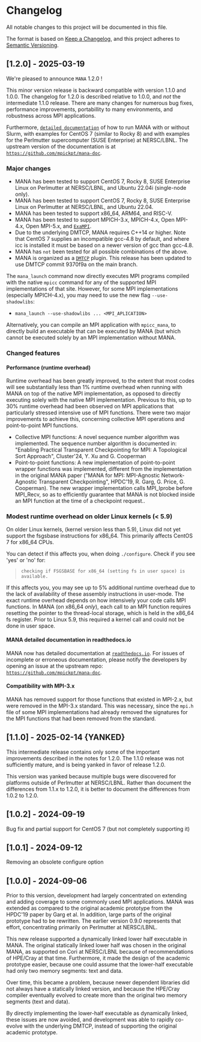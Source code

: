 # Changelog

All notable changes to this project will be documented in this file.

The format is based on [Keep a Changelog](https://keepachangelog.com/en/1.0.0/),
and this project adheres to [Semantic Versioning](https://semver.org/spec/v2.0.0.html).

<!---
# Unreleased

- Add changes here to be included in a future release
- Note the [`CHANGELOG.md standard`](https://github.com/standard/standard/blob/master/CHANGELOG.md)

TODO for all releases:

- Create a new git tag (e.g., v1.2.0)
- Update CHANGELOG.md
- Update VERSION
- Review and update any README.md files (e.g., mpi-proxy-split/README.md).
- Review and update https://github.com/mpickpt/mana-doc and propagate
  to readthedocs.io
- Finally, go to github and do a new release there.
--->

## [1.2.0] - 2025-03-19

We're pleased to announce `MANA` 1.2.0 !

<!----
- Update [`MANA`](https://github.com/mpickpt/mana) from `1.0.0` to `1.2.0`
- Update [`VERSION`](VERSION) from `1.0.0` to `1.2.0`
- Create tag v1.2.0
- NOTE: 1.1.0 was released with tag [`v1.1.01](releases/tag/v1.1.0), but VERSION was accidentally not incremented at that time.
---->

This minor version release is backward compatible with version 1.1.0 and 1.0.0.  The changelog for 1.2.0 is described relative to 1.0.0, and _not_ the intermediate 1.1.0 release.  There are many changes for numerous bug fixes, performance improvements, portabillity to many environments, and robustness across MPI applications.

Furthermore, [`detailed documentation`](https://manadocs.readthedocs.io/) of how to run MANA with or without Slurm, with examples for CentOS 7 (similar to Rocky 8) and with examples for the Perlmutter supercomputer (SUSE Enterprise) at NERSC/LBNL.  The upstream version of the documentation is at [`https://github.com/mpickpt/mana-doc`](https://github.com/mpickpt/mana-doc).

### Major changes

- MANA has been tested to support CentOS 7, Rocky 8, SUSE Enterprise Linux on Perlmutter at NERSC/LBNL, and Ubuntu 22.04i (single-node only).
- MANA has been tested to support CentOS 7, Rocky 8, SUSE Enterprise Linux on Perlmutter at NERSC/LBNL, and Ubuntu 22.04.
- MANA has been tested to support x86_64, ARM64, and RISC-V.
- MANA has been tested to support MPICH-3.x, MPICH-4.x, Open MPI-4.x, Open MPI-5.x, and [`ExaMPI`](https://github.com/LLNL/MPI-Stages/).
- Due to the underlying DMTCP, MANA requires C++14 or higher.  Note that CentOS 7 supplies an incompatible gcc-4.8 by default, and where icc is installed it must be based on a newer version of gcc than gcc-4.8.
- MANA has `not` been tested for all possible combinations of the above.
- MANA is organized as a [`DMTCP`](https://github.com/dmtcp/dmtcp) plugin.  This release has been updated to use DMTCP commit 9370f9a on the main branch.

The `mana_launch` command now directly executes MPI programs compiled with the native `mpicc` command for any of the supported MPI implementations of that site.  However, for some MPI implementations (especially MPICH-4.x), you may need to use the new flag `--use-shadowlibs`:

- `mana_launch --use-shadowlibs ... <MPI_APLICATION>`

Alternatively, you can compile an MPI application with `mpicc_mana`, to directly build an executable
that can be executed by MANA (but which cannot be executed solely by an MPI implementation without MANA.

### Changed features

#### Performance (runtime overhead)

Runtime overhead has been greatly improved, to the extent that most codes will see substantially less than 1% runtime overhead when running with MANA on top of the native MPI implementation, as opposed to directly executing solely with the native MPI implementation.  Previous to this, up to 30% runtime overhead had been observed on MPI applications that particularly stressed intensive use of MPI functions.  There were two major improvements to achieve this, concerning collective MPI operations and point-to-point MPI functions.

- Collective MPI functions:  A novel sequence number algorithm was implemented.  The sequence number algorithm is documented in: "Enabling Practical Transparent Checkpointing for MPI: A Topological Sort Approach", Cluster'24, Y. Xu and G. Cooperman
- Point-to-point functions:  A new implementation of point-to-point wrapper functions was implemented, different from the implementation in the original MANA paper ("MANA for MPI: MPI-Agnostic Network-Agnostic Transparent Checkpointing", HPDC'19, R. Garg, G. Price, G. Cooperman).  The new wrapper implementation calls MPI_Iprobe before MPI_Recv, so as to efficiently guarantee that MANA is not blocked inside an MPI function at the time of a checkpoint request..

### Modest runtime overhead on older Linux kernels (< 5.9)

On older Linux kernels, (kernel version less than 5.9), Linux did not
yet support the fsgsbase instructions for x86_64.  This primarily
affects CentOS 7 for x86_64 CPUs.

You can detect if this
affects you, when doing `./configure`.  Check if you see 'yes' or 'no' for:
> `checking if FSGSBASE for x86_64 (setting fs in user space) is available.`

If this affects you, you may see up to 5% additional runtime overhead due
to the lack of availability of these assembly instructions in user-mode.
The exact runtime overhead depends on how intensively your code calls
MPI functions.  In MANA (on x86_64 _only_), each call to an MPI function
requires resetting the pointer to the thread-local storage, which is
held in the x86_64 fs register.  Prior to Linux 5.9, this required
a kernel call and could not be done in user space.

#### MANA detailed documentation in readthedocs.io

MANA now has detailed documentation at [`readthedocs.io`](https://manadocs.readthedocs.io/).  For issues of incomplete or erroneous documentation, please notify the developers by opening an issue at the upstream repo:  
  [`https://github.com/mpickpt/mana-doc`](https://github.com/mpickpt/mana-doc).

#### Compatibility with MPI-3.x

MANA has removed support for those functions that existed in MPI-2.x, but were removed in the MPI-3.x standard.  This was necessary, since the `mpi.h` file of some MPI implementations had already removed the signatures for the MPI functions that had been removed from the standard.

## [1.1.0] - 2025-02-14 {YANKED}

This intermediate release contains only some of the important improvements described in the notes for 1.2.0.  The 1.1.0 release was not sufficiently mature, and is being yanked in favor of release 1.2.0.

This version was yanked because multiple bugs were discovered for platforms outside of Perlmutter at NERSC/LBNL.  Rather than document the differences from 1.1.x to 1.2.0, it is better to document the differences from 1.0.2 to 1.2.0.

## [1.0.2] - 2024-09-19

Bug fix and partial support for CentOS 7 (but not completely supporting it)

## [1.0.1] - 2024-09-12

Removing an obsolete configure option

## [1.0.0] - 2024-09-06

Prior to this version, development had largely concentrated on extending and adding coverage to some commonly used MPI applications.  MANA was extended as compared to the original academic prototype from the HPDC'19 paper by Garg et al.  In addition, large parts of the original prototype had to be rewritten.  The earlier version 0.9.0 represents that effort, concentrating primarily on Perlmutter at NERSC/LBNL.

This new release supported a dynamically linked lower half executable in MANA.  The original statically linked lower half was chosen in the original MANA, as supported on Cori at NERSC/LBNL because of recommendations of HPE/Cray at that time.  Furthermore, it made the design of the academic prototype easier, because one could assume that the lower-half executable had only two memory segments:  text and data.

Over time, this became a problem, because newer dependent libraries did not always have a statically linked version, and because the HPE/Cray compiler eventually evolved to create more than the original two memory segments (text and data).

By directly implementing the lower-half executable as dynamically linked, these issues are now avoided, and development was able to rapidly co-evolve with the underlying DMTCP, instead of supporting the original academic prototype.
